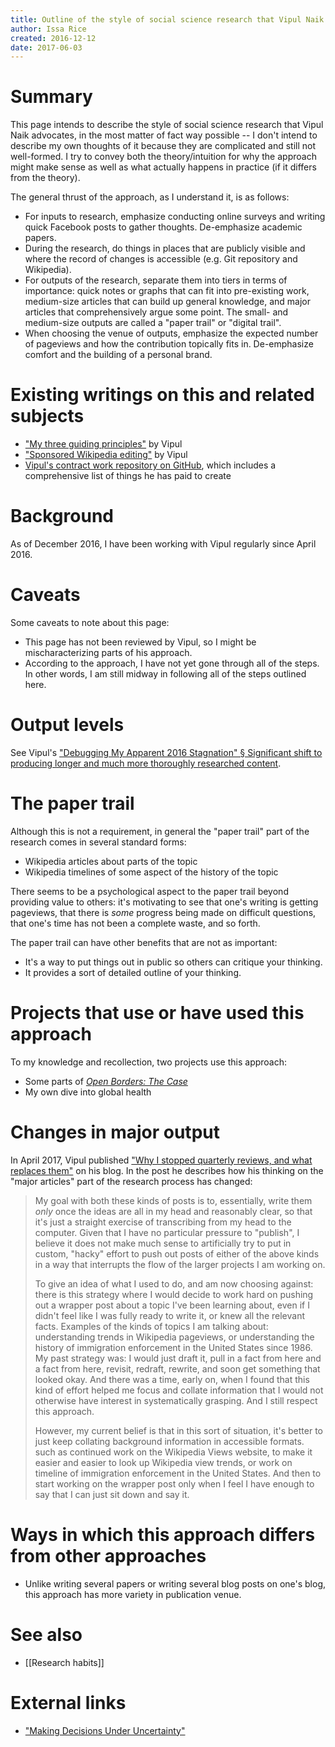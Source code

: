 ```yaml
---
title: Outline of the style of social science research that Vipul Naik advocates
author: Issa Rice
created: 2016-12-12
date: 2017-06-03
---
```


# Summary

This page intends to describe the style of social science research that Vipul
Naik advocates, in the most matter of fact way possible -- I don't intend to
describe my own thoughts of it because they are complicated and still not
well-formed.
I try to convey both the theory/intuition for why the approach might make sense
as well as what actually happens in practice (if it differs from the theory).

The general thrust of the approach, as I understand it, is as follows:

  * For inputs to research, emphasize conducting online surveys and writing
    quick Facebook posts to gather thoughts.
    De-emphasize academic papers.
  * During the research, do things in places that are publicly visible and
    where the record of changes is accessible (e.g. Git repository and
    Wikipedia).
  * For outputs of the research, separate them into tiers in terms of
    importance: quick notes or graphs that can fit into pre-existing work,
    medium-size articles that can build up general knowledge, and major
    articles that comprehensively argue some point.
    The small- and medium-size outputs are called a "paper trail" or "digital
    trail".
  * When choosing the venue of outputs, emphasize the expected number of
    pageviews and how the contribution topically fits in.
    De-emphasize comfort and the building of a personal brand.

# Existing writings on this and related subjects

  * ["My three guiding principles"](http://vipulnaik.com/blog/my-three-guiding-principles/)
    by Vipul
  * ["Sponsored Wikipedia editing"](http://vipulnaik.com/sponsored-wikipedia-editing/)
    by Vipul
  * [Vipul's contract work repository on GitHub](https://github.com/vipulnaik/contractwork),
    which includes a comprehensive list of things he has paid to create

# Background

As of December 2016, I have been working with Vipul regularly since April 2016.

# Caveats

Some caveats to note about this page:

  * This page has not been reviewed by Vipul, so I might be mischaracterizing
    parts of his approach.
  * According to the approach, I have not yet gone through all of the steps.
    In other words, I am still midway in following all of the steps outlined
    here.

# Output levels

See Vipul's ["Debugging My Apparent 2016 Stagnation" § Significant shift to
producing longer and much more thoroughly researched content](http://vipulnaik.com/blog/debugging-my-apparent-2016-stagnation/).

# The paper trail

Although this is not a requirement, in general the "paper trail" part of the
research comes in several standard forms:

  * Wikipedia articles about parts of the topic
  * Wikipedia timelines of some aspect of the history of the topic

There seems to be a psychological aspect to the paper trail beyond providing
value to others: it's motivating to see that one's writing is getting
pageviews, that there is *some* progress being made on difficult questions,
that one's time has not been a complete waste, and so forth.

The paper trail can have other benefits that are not as important:

  * It's a way to put things out in public so others can critique your
    thinking.
  * It provides a sort of detailed outline of your thinking.

# Projects that use or have used this approach

To my knowledge and recollection, two projects use this approach:

  * Some parts of [*Open Borders: The Case*](http://openborders.info)
  * My own dive into global health

# Changes in major output

In April 2017, Vipul published ["Why I stopped quarterly reviews, and what
replaces them"][stop_quarterly] on his blog.
In the post he describes how his thinking on the "major articles" part of the
research process has changed:

> My goal with both these kinds of posts is to, essentially, write them *only*
> once the ideas are all in my head and reasonably clear, so that it's just a
> straight exercise of transcribing from my head to the computer. Given that I
> have no particular pressure to "publish", I believe it does not make much
> sense to artificially try to put in custom, "hacky" effort to push out posts
> of either of the above kinds in a way that interrupts the flow of the larger
> projects I am working on.
>
> To give an idea of what I used to do, and am now choosing against: there is
> this strategy where I would decide to work hard on pushing out a wrapper post
> about a topic I've been learning about, even if I didn't feel like I was
> fully ready to write it, or knew all the relevant facts. Examples of the
> kinds of topics I am talking about: understanding trends in Wikipedia
> pageviews, or understanding the history of immigration enforcement in the
> United States since 1986. My past strategy was: I would just draft it, pull
> in a fact from here and a fact from here, revisit, redraft, rewrite, and soon
> get something that looked okay. And there was a time, early on, when I found
> that this kind of effort helped me focus and collate information that I would
> not otherwise have interest in systematically grasping. And I still respect
> this approach.
>
> However, my current belief is that in this sort of situation, it's better to
> just keep collating background information in accessible formats. such as
> continued work on the Wikipedia Views website, to make it easier and easier
> to look up Wikipedia view trends, or work on timeline of immigration
> enforcement in the United States. And then to start working on the wrapper
> post only when I feel I have enough to say that I can just sit down and say
> it.

# Ways in which this approach differs from other approaches

  * Unlike writing several papers or writing several blog posts on one's blog,
    this approach has more variety in publication venue.

# See also

  * [[Research habits]]

# External links

  * ["Making Decisions Under Uncertainty"](https://medium.com/lessons-from-mckinsey/making-decisions-under-uncertainty-c1d1dfbb02b2)

[stop_quarterly]: https://vipulnaik.com/blog/why-i-stopped-quarterly-reviews-and-what-replaces-them/ "“Why I stopped quarterly reviews, and what replaces them”. Vipul Naik. April 9, 2017. Retrieved June 3, 2017."
